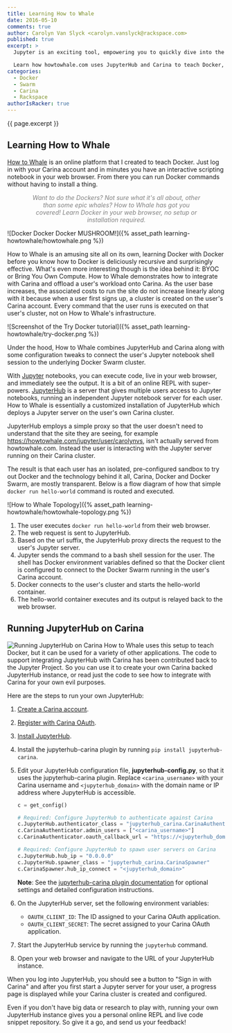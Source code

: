 ```yaml
---
title: Learning How to Whale
date: 2016-05-10
comments: true
author: Carolyn Van Slyck <carolyn.vanslyck@rackspace.com>
published: true
excerpt: >
  Jupyter is an exciting tool, empowering you to quickly dive into the fun parts of whatever problem you are solving. With it, you can do so much more than just your research. By combining JupyterHub with Carina, you have a learning platform, perfect for leading a workshop, trying a new language or just playing around with code. It provides push button user notebooks, where each user is not only isolated from others, but they are running on their own compute resources and can hit the "reset" button at any time to start over.<br/><br/>

  Learn how howtowhale.com uses JupyterHub and Carina to teach Docker, with zero setup and immediate results.
categories:
  - Docker
  - Swarm
  - Carina
  - Rackspace
authorIsRacker: true
---
```


{{ page.excerpt }}

## Learning How to Whale
[How to Whale][howtowhale] is an online platform that I created to teach Docker. Just log in with your Carina account and in minutes you have an interactive scripting notebook in your web browser. From there you can run Docker commands without having to install a thing.

<p style="color: gray; font-style: italic; text-align: center; margin-left: 4em; margin-right: 4em;">Want to do the Dockers? Not sure what it's all about, other than some epic whales? How to Whale has got you covered! Learn Docker in your web browser, no setup or installation required.</p>

![Docker Docker Docker MUSHROOM!]({% asset_path learning-howtowhale/howtowhale.png %})

How to Whale is an amusing site all on its own, learning Docker with Docker before you know how to Docker is deliciously recursive and surprisingly effective. What's even more interesting though is the idea behind it: BYOC or Bring You Own Compute. How to Whale demonstrates how to integrate with Carina and offload a user's workload onto Carina. As the user base increases, the associated costs to run the site do not increase linearly along with it because when a user first signs up, a cluster is created on the user's Carina account. Every command that the user runs is executed on that user's cluster, not on How to Whale's infrastructure.

![Screenshot of the Try Docker tutorial]({% asset_path learning-howtowhale/try-docker.png %})

Under the hood, How to Whale combines JupyterHub and Carina along with some configuration tweaks to connect the user's Jupyter notebook shell session to the underlying Docker Swarm cluster.

With [Jupyter][jupyter] notebooks, you can execute code, live in your web browser, and immediately see the output. It is a bit of an online REPL with super-powers. [JupyterHub][jupyterhub] is a server that gives multiple users access to Jupyter notebooks, running an independent Jupyter notebook server for each user. How to Whale is essentially a customized installation of JupyterHub which deploys a Jupyter server on the user's own Carina cluster.

JupyterHub employs a simple proxy so that the user doesn't need to understand that the site they are seeing, for example https://howtowhale.com/jupyter/user/carolynvs, isn't actually served from howtowhale.com. Instead the user is interacting with the Jupyter server running on their Carina cluster.

The result is that each user has an isolated, pre-configured sandbox to try out Docker
and the technology behind it all, Carina, Docker and Docker Swarm, are mostly transparent. Below
is a flow diagram of how that simple `docker run hello-world` command is routed and executed.

![How to Whale Topology]({% asset_path learning-howtowhale/howtowhale-topology.png %})

1. The user executes `docker run hello-world` from their web browser.
1. The web request is sent to JupyterHub.
1. Based on the url suffix, the JupyterHub proxy directs the request to the
    user's Jupyter server.
1. Jupyter sends the command to a bash shell session for the user. The shell
    has Docker environment variables defined so that the Docker client is configured
    to connect to the Docker Swarm running in the user's Carina account.
1. Docker connects to the user's cluster and starts the hello-world container.
1. The hello-world container executes and its output is relayed back to the web browser.

## Running JupyterHub on Carina
<img class="right" src="{% asset_path learning-howtowhale/docker-jupyter.png %}" alt="Running JupyterHub on Carina"/>
How to Whale uses this setup to teach Docker, but it can be used for a variety of other
applications. The code to support integrating JupyterHub with Carina has been contributed back to the Jupyter Project. So you can use it to create your own Carina backed JupyterHub instance, or read just the code to see how to integrate with Carina for your own evil purposes.

Here are the steps to run your own JupyterHub:

1. [Create a Carina account](https://getcarina.com).
1. [Register with Carina OAuth]({{site.baseurl}}/docs/reference/oauth-integration/#register-your-application).
1. [Install JupyterHub](https://github.com/jupyterhub/jupyterhub/blob/master/README.md).
1. Install the jupyterhub-carina plugin by running `pip install jupyterhub-carina`.
1. Edit your JupyterHub configuration file, **jupyterhub-config.py**, so that
    it uses the jupyterhub-carina plugin. Replace `<carina_username>` with your
    Carina username and `<jupyterhub_domain>` with the domain name or IP address
    where JupyterHub is accessible.

    ```python
    c = get_config()

    # Required: Configure JupyterHub to authenticate against Carina
    c.JupyterHub.authenticator_class = "jupyterhub_carina.CarinaAuthenticator"
    c.CarinaAuthenticator.admin_users = ["<carina_username>"]
    c.CarinaAuthenticator.oauth_callback_url = "https://<jupyterhub_domain>/jupyter/hub/oauth_callback"

    # Required: Configure JupyterHub to spawn user servers on Carina
    c.JupyterHub.hub_ip = "0.0.0.0"
    c.JupyterHub.spawner_class = "jupyterhub_carina.CarinaSpawner"
    c.CarinaSpawner.hub_ip_connect = "<jupyterhub_domain>"
    ```

    **Note**: See the [jupyterhub-carina plugin documentation][jupyterhub-carina] for optional
    settings and detailed configuration instructions.
1. On the JupyterHub server, set the following environment variables:
    * `OAUTH_CLIENT_ID`: The ID assigned to your Carina OAuth application.
    * `OAUTH_CLIENT_SECRET`: The secret assigned to your Carina OAuth application.
1. Start the JupyterHub service by running the `jupyterhub` command.
1. Open your web browser and navigate to the URL of your JupyterHub instance.

When you log into JupyterHub, you should see a button to "Sign in with Carina"
and after you first start a Jupyter server for your user, a progress page is displayed
while your Carina cluster is created and configured.

Even if you don't have big data or research to play with, running your own JupyterHub instance
gives you a personal online REPL and live code snippet repository. So give it a go,
and send us your feedback!

[howtowhale]: https://howtowhale.com
[jupyter]: http://jupyter.org
[jupyterhub]: http://jupyterhub.readthedocs.io/en/latest/
[jupyterhub-carina]: https://github.com/jupyterhub/jupyterhub-carina/

